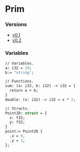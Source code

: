 # Prim

### Versions

- [v0.1](https://github.com/sadicangel/prim/tree/v0.1)
- [v0.2](https://github.com/sadicangel/prim/tree/v0.2)

### Variables
```ocaml
// Variables.
a: i32 = 29;
b:= "string";

// Functions.
sum: (a: i32, b: i32) -> i32 = {
  return a + b;
}
double: (x: i32) -> i32 = x * 2;

// Structs.
Point2D: struct = {
  x: f32;
  y: f32;
}
point:= Point2D {
  .x = 0,
  .y = 1,
};
```
